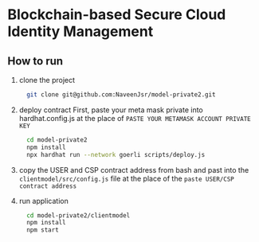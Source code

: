 # Blockchain-based Secure Cloud Identity Management

## How to run 

1. clone the project
   ```bash
     git clone git@github.com:NaveenJsr/model-private2.git
   ```
2. deploy contract
   First, paste your meta mask private into  hardhat.config.js at the place of `PASTE YOUR METAMASK ACCOUNT PRIVATE KEY`

   ```bash
     cd model-private2
     npm install
     npx hardhat run --network goerli scripts/deploy.js
   ```
3. copy the USER and CSP contract address from bash and past into the `clientmodel/src/config.js` file at the place of the `paste USER/CSP contract address`
4. run application
   ```bash
     cd model-private2/clientmodel
     npm install
     npm start
   ```
